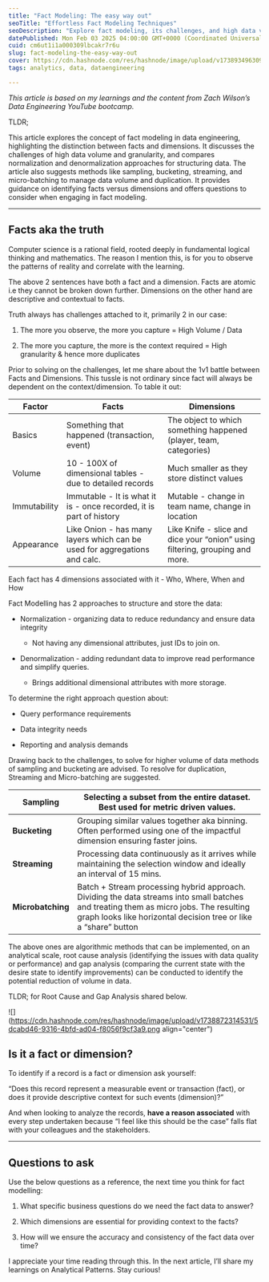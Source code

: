 ```yaml
---
title: "Fact Modeling: The easy way out"
seoTitle: "Effortless Fact Modeling Techniques"
seoDescription: "Explore fact modeling, its challenges, and high data volume management using normalization and denormalization techniques"
datePublished: Mon Feb 03 2025 04:00:00 GMT+0000 (Coordinated Universal Time)
cuid: cm6ut1i1a000309lbcakr7r6u
slug: fact-modeling-the-easy-way-out
cover: https://cdn.hashnode.com/res/hashnode/image/upload/v1738934963090/1d973fb8-9d0e-43b3-9e32-107d03ae4c9e.png
tags: analytics, data, dataengineering

---
```


*This article is based on my learnings and the content from Zach Wilson’s Data Engineering YouTube bootcamp.*

TLDR;

This article explores the concept of fact modeling in data engineering, highlighting the distinction between facts and dimensions. It discusses the challenges of high data volume and granularity, and compares normalization and denormalization approaches for structuring data. The article also suggests methods like sampling, bucketing, streaming, and micro-batching to manage data volume and duplication. It provides guidance on identifying facts versus dimensions and offers questions to consider when engaging in fact modeling.

---

## Facts aka the truth

Computer science is a rational field, rooted deeply in fundamental logical thinking and mathematics. The reason I mention this, is for you to observe the patterns of reality and correlate with the learning.

The above 2 sentences have both a fact and a dimension. Facts are atomic i.e they cannot be broken down further. Dimensions on the other hand are descriptive and contextual to facts.

Truth always has challenges attached to it, primarily 2 in our case:

1. The more you observe, the more you capture = High Volume / Data
    
2. The more you capture, the more is the context required = High granularity & hence more duplicates
    

Prior to solving on the challenges, let me share about the 1v1 battle between Facts and Dimensions. This tussle is not ordinary since fact will always be dependent on the context/dimension. To table it out:

| **Factor** | **Facts** | **Dimensions** |
| --- | --- | --- |
| Basics | Something that happened (transaction, event) | The object to which something happened (player, team, categories) |
| Volume | 10 - 100X of dimensional tables - due to detailed records | Much smaller as they store distinct values |
| Immutability | Immutable - It is what it is - once recorded, it is part of history | Mutable - change in team name, change in location |
| Appearance | Like Onion - has many layers which can be used for aggregations and calc. | Like Knife - slice and dice your “onion” using filtering, grouping and more. |

Each fact has 4 dimensions associated with it - Who, Where, When and How

Fact Modelling has 2 approaches to structure and store the data:

* Normalization - organizing data to reduce redundancy and ensure data integrity
    
    * Not having any dimensional attributes, just IDs to join on.
        
* Denormalization - adding redundant data to improve read performance and simplify queries.
    
    * Brings additional dimensional attributes with more storage.
        

To determine the right approach question about:

* Query performance requirements
    
* Data integrity needs
    
* Reporting and analysis demands
    

Drawing back to the challenges, to solve for higher volume of data methods of sampling and bucketing are advised. To resolve for duplication, Streaming and Micro-batching are suggested.

| **Sampling** | Selecting a subset from the entire dataset. Best used for metric driven values. |
| --- | --- |
| **Bucketing** | Grouping similar values together aka binning. Often performed using one of the impactful dimension ensuring faster joins. |
| **Streaming** | Processing data continuously as it arrives while maintaining the selection window and ideally an interval of 15 mins. |
| **Microbatching** | Batch + Stream processing hybrid approach. Dividing the data streams into small batches and treating them as micro jobs. The resulting graph looks like horizontal decision tree or like a “share” button |

The above ones are algorithmic methods that can be implemented, on an analytical scale, root cause analysis (identifying the issues with data quality or performance) and gap analysis (comparing the current state with the desire state to identify improvements) can be conducted to identify the potential reduction of volume in data.

TLDR; for Root Cause and Gap Analysis shared below.

![](https://cdn.hashnode.com/res/hashnode/image/upload/v1738872314531/5dcabd46-9316-4bfd-ad04-f8056f9cf3a9.png align="center")

## Is it a fact or dimension?

To identify if a record is a fact or dimension ask yourself:

“Does this record represent a measurable event or transaction (fact), or does it provide descriptive context for such events (dimension)?”

And when looking to analyze the records, **have a reason associated** with every step undertaken because “I feel like this should be the case” falls flat with your colleagues and the stakeholders.

---

## Questions to ask

Use the below questions as a reference, the next time you think for fact modelling:

1. What specific business questions do we need the fact data to answer?
    
2. Which dimensions are essential for providing context to the facts?
    
3. How will we ensure the accuracy and consistency of the fact data over time?
    

I appreciate your time reading through this. In the next article, I’ll share my learnings on Analytical Patterns. Stay curious!